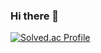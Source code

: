 ### Hi there 👋
[![Solved.ac Profile](http://mazassumnida.wtf/api/v2/generate_badge?boj=enrue1894)](https://solved.ac/enrue1894/)


<!--
**Eenrue/Eenrue** is a ✨ _special_ ✨ repository because its `README.md` (this file) appears on your GitHub profile.

Here are some ideas to get you started:

- 🔭 I’m currently working on ...
- 🌱 I’m currently learning ...
- 👯 I’m looking to collaborate on ...
- 🤔 I’m looking for help with ...
- 💬 Ask me about ...
- 📫 How to reach me: ...
- 😄 Pronouns: ...
- ⚡ Fun fact: ...
-->
